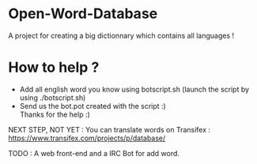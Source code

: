 # Open-Word-Database
  
A project for creating a big dictionnary which contains all languages !

# How to help ?
  
  
 - Add all english word you know using botscript.sh (launch the script by using ./botscript.sh)  
 - Send us the bot.pot created with the script :)  
 Thanks for the help :)

NEXT STEP, NOT YET :
You can translate words on Transifex : https://www.transifex.com/projects/p/database/
  
  
TODO :
A web front-end and a IRC Bot for add word.
